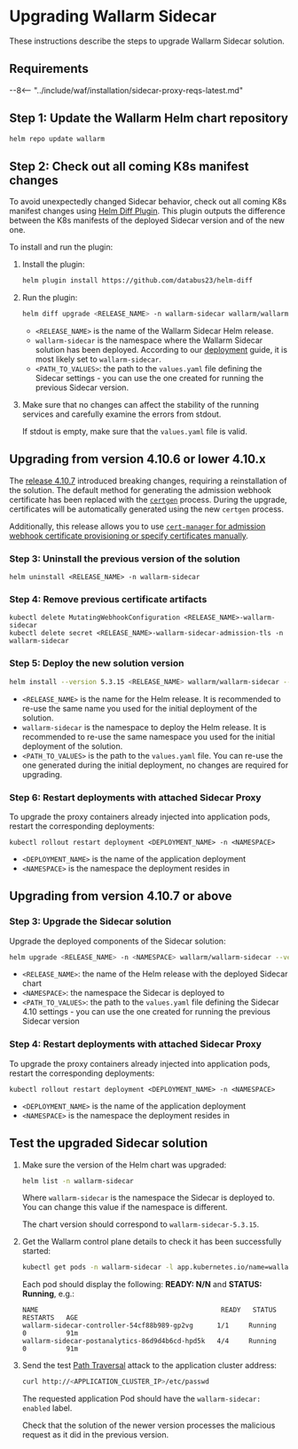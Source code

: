 [ip-lists-docs]: ../user-guides/ip-lists/overview.md
[api-spec-enforcement-docs]:        ../api-specification-enforcement/overview.md

# Upgrading Wallarm Sidecar

These instructions describe the steps to upgrade Wallarm Sidecar solution.

## Requirements

--8<-- "../include/waf/installation/sidecar-proxy-reqs-latest.md"

## Step 1: Update the Wallarm Helm chart repository

```bash
helm repo update wallarm
```

## Step 2: Check out all coming K8s manifest changes

To avoid unexpectedly changed Sidecar behavior, check out all coming K8s manifest changes using [Helm Diff Plugin](https://github.com/databus23/helm-diff). This plugin outputs the difference between the K8s manifests of the deployed Sidecar version and of the new one.

To install and run the plugin:

1. Install the plugin:

    ```bash
    helm plugin install https://github.com/databus23/helm-diff
    ```
2. Run the plugin:

    ```bash
    helm diff upgrade <RELEASE_NAME> -n wallarm-sidecar wallarm/wallarm-sidecar --version 5.3.15 -f <PATH_TO_VALUES>
    ```

    * `<RELEASE_NAME>` is the name of the Wallarm Sidecar Helm release.
    * `wallarm-sidecar` is the namespace where the Wallarm Sidecar solution has been deployed. According to our [deployment](../installation/kubernetes/sidecar-proxy/deployment.md) guide, it is most likely set to `wallarm-sidecar`.
    * `<PATH_TO_VALUES>`: the path to the `values.yaml` file defining the Sidecar settings - you can use the one created for running the previous Sidecar version.
3. Make sure that no changes can affect the stability of the running services and carefully examine the errors from stdout.

    If stdout is empty, make sure that the `values.yaml` file is valid.

## Upgrading from version 4.10.6 or lower 4.10.x

The [release 4.10.7](/4.10/updating-migrating/node-artifact-versions/#helm-chart-for-sidecar) introduced breaking changes, requiring a reinstallation of the solution. The default method for generating the admission webhook certificate has been replaced with the [`certgen`](https://github.com/kubernetes/ingress-nginx/tree/main/images/kube-webhook-certgen) process. During the upgrade, certificates will be automatically generated using the new `certgen` process.

Additionally, this release allows you to use [`cert-manager` for admission webhook certificate provisioning or specify certificates manually](../installation/kubernetes/sidecar-proxy/customization.md#certificates-for-the-admission-webhook).

### Step 3: Uninstall the previous version of the solution

```
helm uninstall <RELEASE_NAME> -n wallarm-sidecar
```

### Step 4: Remove previous certificate artifacts

```
kubectl delete MutatingWebhookConfiguration <RELEASE_NAME>-wallarm-sidecar
kubectl delete secret <RELEASE_NAME>-wallarm-sidecar-admission-tls -n wallarm-sidecar
```

### Step 5: Deploy the new solution version

``` bash
helm install --version 5.3.15 <RELEASE_NAME> wallarm/wallarm-sidecar --wait -n wallarm-sidecar -f <PATH_TO_VALUES>
```

* `<RELEASE_NAME>` is the name for the Helm release. It is recommended to re-use the same name you used for the initial deployment of the solution.
* `wallarm-sidecar` is the namespace to deploy the Helm release. It is recommended to re-use the same namespace you used for the initial deployment of the solution.
* `<PATH_TO_VALUES>` is the path to the `values.yaml` file. You can re-use the one generated during the initial deployment, no changes are required for upgrading.

### Step 6: Restart deployments with attached Sidecar Proxy

To upgrade the proxy containers already injected into application pods, restart the corresponding deployments:

```
kubectl rollout restart deployment <DEPLOYMENT_NAME> -n <NAMESPACE>
```

* `<DEPLOYMENT_NAME>` is the name of the application deployment
* `<NAMESPACE>` is the namespace the deployment resides in

## Upgrading from version 4.10.7 or above

### Step 3: Upgrade the Sidecar solution

Upgrade the deployed components of the Sidecar solution:

``` bash
helm upgrade <RELEASE_NAME> -n <NAMESPACE> wallarm/wallarm-sidecar --version 5.3.15 -f <PATH_TO_VALUES>
```

* `<RELEASE_NAME>`: the name of the Helm release with the deployed Sidecar chart
* `<NAMESPACE>`: the namespace the Sidecar is deployed to
* `<PATH_TO_VALUES>`: the path to the `values.yaml` file defining the Sidecar 4.10 settings - you can use the one created for running the previous Sidecar version

### Step 4: Restart deployments with attached Sidecar Proxy

To upgrade the proxy containers already injected into application pods, restart the corresponding deployments:

```
kubectl rollout restart deployment <DEPLOYMENT_NAME> -n <NAMESPACE>
```

* `<DEPLOYMENT_NAME>` is the name of the application deployment
* `<NAMESPACE>` is the namespace the deployment resides in

## Test the upgraded Sidecar solution

1. Make sure the version of the Helm chart was upgraded:

    ```bash
    helm list -n wallarm-sidecar
    ```

    Where `wallarm-sidecar` is the namespace the Sidecar is deployed to. You can change this value if the namespace is different.

    The chart version should correspond to `wallarm-sidecar-5.3.15`.
1. Get the Wallarm control plane details to check it has been successfully started:

    ```bash
    kubectl get pods -n wallarm-sidecar -l app.kubernetes.io/name=wallarm-sidecar
    ```

    Each pod should display the following: **READY: N/N** and **STATUS: Running**, e.g.:

    ```
    NAME                                              READY   STATUS    RESTARTS   AGE
    wallarm-sidecar-controller-54cf88b989-gp2vg      1/1     Running   0          91m
    wallarm-sidecar-postanalytics-86d9d4b6cd-hpd5k   4/4     Running   0          91m
    ```
1. Send the test [Path Traversal](../attacks-vulns-list.md#path-traversal) attack to the application cluster address:

    ```bash
    curl http://<APPLICATION_CLUSTER_IP>/etc/passwd
    ```

    The requested application Pod should have the `wallarm-sidecar: enabled` label.

    Check that the solution of the newer version processes the malicious request as it did in the previous version.
